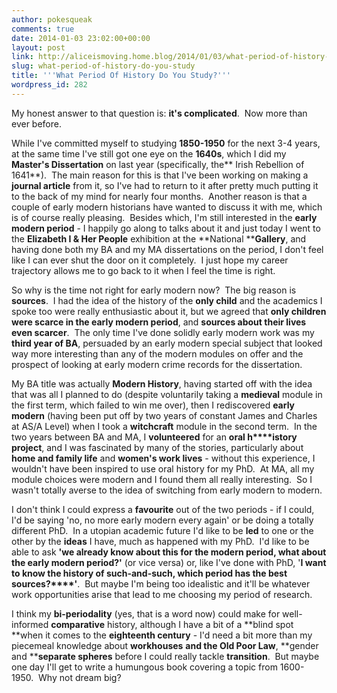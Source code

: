 ```yaml
---
author: pokesqueak
comments: true
date: 2014-01-03 23:02:00+00:00
layout: post
link: http://aliceismoving.home.blog/2014/01/03/what-period-of-history-do-you-study/
slug: what-period-of-history-do-you-study
title: '''What Period Of History Do You Study?'''
wordpress_id: 282
---
```


My honest answer to that question is: **it's complicated**.  Now more than ever before.




While I've committed myself to studying **1850-1950** for the next 3-4 years, at the same time I've still got one eye on the **1640s**, which I did my **Master's Dissertation** on last year (specifically, the** Irish Rebellion of 1641**).  The main reason for this is that I've been working on making a **journal article** from it, so I've had to return to it after pretty much putting it to the back of my mind for nearly four months.  Another reason is that a couple of early modern historians have wanted to discuss it with me, which is of course really pleasing.  Besides which, I'm still interested in the **early modern period** - I happily go along to talks about it and just today I went to the **Elizabeth I & Her People** exhibition at the **National ****Gallery**, and having done both my BA and my MA dissertations on the period, I don't feel like I can ever shut the door on it completely.  I just hope my career trajectory allows me to go back to it when I feel the time is right.




So why is the time not right for early modern now?  The big reason is **sources**.  I had the idea of the history of the **only child** and the academics I spoke too were really enthusiastic about it, but we agreed that **only children were scarce in the early modern period**, and **sources about their lives even scarcer**.  The only time I've done solidly early modern work was my **third year of BA**, persuaded by an early modern special subject that looked way more interesting than any of the modern modules on offer and the prospect of looking at early modern crime records for the dissertation. 




My BA title was actually **Modern History**, having started off with the idea that was all I planned to do (despite voluntarily taking a **medieval** module in the first term, which failed to win me over), then I rediscovered **early modern** (having been put off by two years of constant James and Charles at AS/A Level) when I took a **witchcraft** module in the second term.  In the two years between BA and MA, I **volunteered** for an **oral h****istory project**, and I was fascinated by many of the stories, particularly about **home and family life** and **women's work lives** - without this experience, I wouldn't have been inspired to use oral history for my PhD.  At MA, all my module choices were modern and I found them all really interesting.  So I wasn't totally averse to the idea of switching from early modern to modern.




I don't think I could express a **favourite** out of the two periods - if I could, I'd be saying 'no, no more early modern every again' or be doing a totally different PhD.  In a utopian academic future I'd like to be **led** to one or the other by the **ideas** I have, much as happened with my PhD.  I'd like to be able to ask **'we already know about this for the modern period, what about the early modern period?'** (or vice versa) or, like I've done with PhD, '**I want to know the history of such-and-such, which period has the best sources?****'**.  But maybe I'm being too idealistic and it'll be whatever work opportunities arise that lead to me choosing my period of research.




I think my **bi-periodality** (yes, that is a word now) could make for well-informed **comparative** history, although I have a bit of a **blind spot **when it comes to the **eighteenth century** - I'd need a bit more than my piecemeal knowledge about **workhouses** **and the Old Poor Law**, **gender and ****separate spheres** before I could really tackle **transition**.  But maybe one day I'll get to write a humungous book covering a topic from 1600-1950.  Why not dream big?
